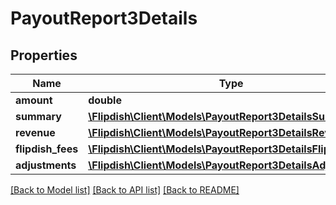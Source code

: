 # PayoutReport3Details

## Properties
Name | Type | Description | Notes
------------ | ------------- | ------------- | -------------
**amount** | **double** |  | [optional] 
**summary** | [**\Flipdish\\Client\Models\PayoutReport3DetailsSummary**](PayoutReport3DetailsSummary.md) |  | [optional] 
**revenue** | [**\Flipdish\\Client\Models\PayoutReport3DetailsRevenue**](PayoutReport3DetailsRevenue.md) |  | [optional] 
**flipdish_fees** | [**\Flipdish\\Client\Models\PayoutReport3DetailsFlipdishFees**](PayoutReport3DetailsFlipdishFees.md) |  | [optional] 
**adjustments** | [**\Flipdish\\Client\Models\PayoutReport3DetailsAdjustments**](PayoutReport3DetailsAdjustments.md) |  | [optional] 

[[Back to Model list]](../README.md#documentation-for-models) [[Back to API list]](../README.md#documentation-for-api-endpoints) [[Back to README]](../README.md)


